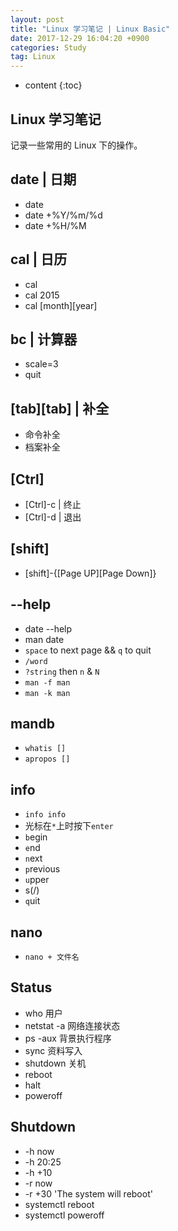 ```yaml
---
layout: post
title: "Linux 学习笔记 | Linux Basic"
date: 2017-12-29 16:04:20 +0900
categories: Study
tag: Linux
---
```


* content
{:toc}



Linux 学习笔记
--------
记录一些常用的 Linux 下的操作。

date | 日期
-------
* date
* date +%Y/%m/%d
* date +%H/%M

cal | 日历
------
* cal
* cal 2015
* cal [month][year]

bc | 计算器
------
* scale=3
* quit

[tab][tab] | 补全
-----
* 命令补全
* 档案补全

[Ctrl]
------
* [Ctrl]-c | 终止
* [Ctrl]-d | 退出

[shift]
------
* [shift]-{[Page UP][Page Down]}

--help
-------
* date --help
* man date
* `space` to next page && `q` to quit
* `/word`
* `?string` then `n` & `N`
* `man -f man`
* `man -k man`

mandb
-----
* `whatis []`
* `apropos []`

info
-----
* `info info`
* 光标在`*`上时按下`enter`
* `b`egin
* `e`nd
* `n`ext
* `p`revious
* `u`pper
* s(/)
* `q`uit

nano
------
* `nano + 文件名`

Status
------
* who 用户
* netstat -a 网络连接状态
* ps -aux 背景执行程序
* sync 资料写入
* shutdown 关机
* reboot
* halt
* poweroff

Shutdown
------
* -h now
* -h 20:25
* -h +10
* -r now
* -r +30 'The system will reboot'
* systemctl reboot
* systemctl poweroff






